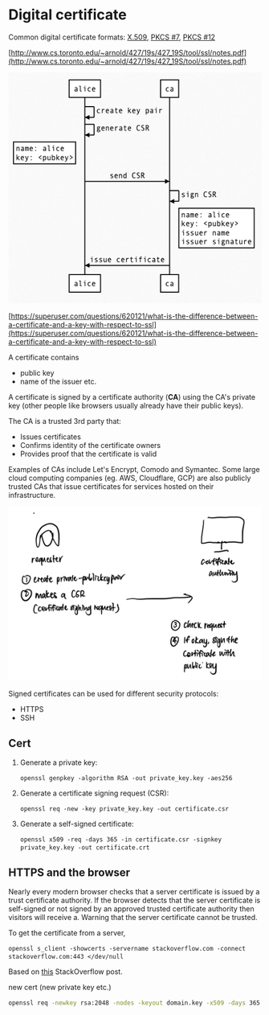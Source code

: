 # Digital certificate

Common digital certificate formats: [X.509](../asn1-definitions/x509.md), [PKCS #7](../asn1-definitions/pkcs7.md), [PKCS #12](../asn1-definitions/pkcs12.md)


[http://www.cs.toronto.edu/~arnold/427/19s/427_19S/tool/ssl/notes.pdf](http://www.cs.toronto.edu/~arnold/427/19s/427_19S/tool/ssl/notes.pdf)

![Untitled](csr.png)

[https://superuser.com/questions/620121/what-is-the-difference-between-a-certificate-and-a-key-with-respect-to-ssl](https://superuser.com/questions/620121/what-is-the-difference-between-a-certificate-and-a-key-with-respect-to-ssl)

A certificate contains

- public key
- name of the issuer etc.

A certificate is signed by a certificate authority (**CA**) using the CA's private key (other people like browsers usually already have their public keys).

The CA is a trusted 3rd party that:

- Issues certificates
- Confirms identity of the certificate owners
- Provides proof that the certificate is valid

Examples of CAs include Let's Encrypt, Comodo and Symantec. Some large cloud computing companies (eg. AWS, Cloudflare, GCP) are also publicly trusted CAs that issue certificates for services hosted on their infrastructure.

![req](req.png)

Signed certificates can be used for different security protocols:

- HTTPS
- SSH

## Cert

1. Generate a private key:

    ```
    openssl genpkey -algorithm RSA -out private_key.key -aes256
    ```

2. Generate a certificate signing request (CSR):

    ```
    openssl req -new -key private_key.key -out certificate.csr
    ```

3. Generate a self-signed certificate:

    ```
    openssl x509 -req -days 365 -in certificate.csr -signkey private_key.key -out certificate.crt
    ```

## HTTPS and the browser

Nearly every modern browser checks that a server certificate is issued by a trust certificate authority. If the browser detects that the server certificate is self-signed or not signed by an approved trusted certificate authority then visitors will receive a. Warning that the server certificate cannot be trusted.

To get the certificate from a server,

```
openssl s_client -showcerts -servername stackoverflow.com -connect stackoverflow.com:443 </dev/null
```

Based on [this](https://stackoverflow.com/questions/7885785/using-openssl-to-get-the-certificate-from-a-server) StackOverflow post.

new cert (new private key etc.)

```bash
openssl req -newkey rsa:2048 -nodes -keyout domain.key -x509 -days 365 -out domain.crt
```
